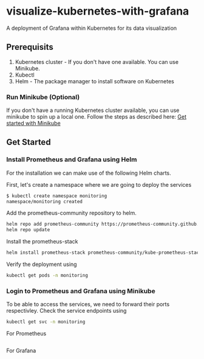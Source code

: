 # visualize-kubernetes-with-grafana

A deployment of Grafana within Kubernetes for its data visualization

## Prerequisits

1. Kubernetes cluster - If you don't have one available. You can use Minikube.
2. Kubectl
3. Helm - The package manager to install software on Kubernetes

### Run Minikube (Optional)

If you don't have a running Kubernetes cluster available, you can use minikube to spin up a local one. Follow the steps as described here: [Get started with Minikube](https://minikube.sigs.k8s.io/docs/start)

## Get Started

### Install Prometheus and Grafana using Helm

For the installation we can make use of the following Helm charts.

First, let's create a namespace where we are going to deploy the services

```bash
$ kubectl create namespace monitoring
namespace/monitoring created
```

Add the prometheus-community repository to helm.

```bash
helm repo add prometheus-community https://prometheus-community.github.io/helm-charts
helm repo update
```

Install the prometheus-stack

```bash
helm install prometheus-stack prometheus-community/kube-prometheus-stack -n monitoring
```

Verify the deployment using

```bash
kubectl get pods -n monitoring
```

### Login to Prometheus and Grafana using Minikube

To be able to access the services, we need to forward their ports respectivley. Check the service endpoints using

```bash
kubectl get svc -n monitoring
```

For Prometheus

```bash

```

For Grafana

```bash

```
